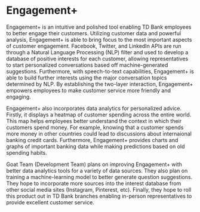 # Engagement+
Engagement+ is an intuitive and polished tool enabling TD Bank employees to better engage their customers. Utilizing customer data and powerful analysis, Engagement+ is able to bring focus to the most important aspects of customer engagement. Facebook, Twitter, and LinkedIn APIs are run through a Natural Language Processing (NLP) filter and used to develop a database of positive interests for each customer, allowing representatives to start personalized conversations based off machine-generated suggestions. Furthermore, with speech-to-text capabilities, Engagement+ is able to build further interests using the major conversation topics determined by NLP. By establishing the two-layer interaction, Engagement+ empowers employees to make customer service more friendly and engaging.

Engagement+ also incorporates data analytics for personalized advice. Firstly, it displays a heatmap of customer spending across the entire world. This map helps employees better understand the context in which their customers spend money. For example, knowing that a customer spends more money in other countries could lead to discussions about internaional banking credit cards. Furthermore, Engagement+ provides charts and graphs of important banking data while making predictions based on old spending habits.

Goat Team (Development Team) plans on improving Engagement+ with better data analytics tools for a variety of data sources. They also plan on training a machine-learning model to better generate question suggestions. They hope to incorporate more sources into the interest database from other social media sites (Instagram, Pinterest, etc). Finally, they hope to roll this product out in TD Bank branches enabling in-person representatives to provide excellent customer service.
